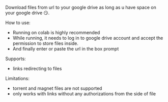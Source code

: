 Download files from url to your google drive as long as u have space on your google drive 😏.

How to use:
* Running on colab is highly recommended
* While running, it needs to log in to google drive account and accept the permission to store files inside.
* And finally enter or paste the url in the box prompt

Supports:
* links redirecting to files

Limitations:
* torrent and magnet files are not supported
* only works with links without any authorizations from the side of file

